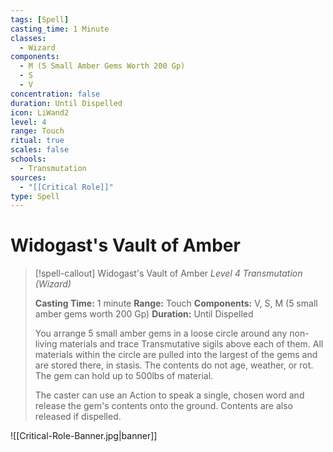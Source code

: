 ```yaml
---
tags: [Spell]
casting_time: 1 Minute
classes:
  - Wizard
components:
  - M (5 Small Amber Gems Worth 200 Gp)
  - S
  - V
concentration: false
duration: Until Dispelled
icon: LiWand2
level: 4
range: Touch
ritual: true
scales: false
schools:
  - Transmutation
sources:
  - "[[Critical Role]]"
type: Spell
---
```

# Widogast's Vault of Amber
>[!spell-callout] Widogast's Vault of Amber
>_Level 4 Transmutation (Wizard)_
>
>**Casting Time:** 1 minute
>**Range:** Touch
>**Components:** V, S, M (5 small amber gems worth 200 Gp)
>**Duration:** Until Dispelled
>
>You arrange 5 small amber gems in a loose circle around any non-living materials and trace Transmutative sigils above each of them. All materials within the circle are pulled into the largest of the gems and are stored there, in stasis. The contents do not age, weather, or rot. The gem can hold up to 500lbs of material.
>
>The caster can use an Action to speak a single, chosen word and release the gem's contents onto the ground. Contents are also released if dispelled.

![[Critical-Role-Banner.jpg|banner]]
